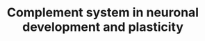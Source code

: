 ---
annotations:
- id: CL:0000127
  parent: animal cell
  type: Cell Type Ontology
  value: astrocyte
- id: PW:0000502
  parent: regulatory pathway
  type: Pathway Ontology
  value: complement system pathway
- id: CL:0011020
  parent: native cell
  type: Cell Type Ontology
  value: neural progenitor cell
- id: PW:0002358
  parent: disease pathway
  type: Pathway Ontology
  value: neurodevelopmental disorder pathway
- id: CL:0000129
  parent: animal cell
  type: Cell Type Ontology
  value: microglial cell
- id: CL:0000540
  parent: animal cell
  type: Cell Type Ontology
  value: neuron
- id: PW:0000059
  parent: signaling pathway
  type: Pathway Ontology
  value: signaling pathway pertinent to the brain and nervous system
authors:
- LKoole
- Egonw
- Eweitz
citedin:
- link: 10.1080/15622975.2023.2281514
  title: Interactive neuroinflammation pathways and transcriptomics-based identification
    of drugs and chemical compounds for schizophrenia (2023)
communities:
- ONTOX
description: 'The complement system can be activated through the classical, alternative
  or leptin pathway. Antigen-antibody complexes are recognised by C1q, which causes
  the sequential cleavages of C1r and C1s (classical pathway). Collectins and ficolins
  bind to MBL-associated serine proteases (lectin pathway). Activation of the alternative
  pathway involves spontaneous hydrolysis of C3 and subsequent cleavages by factors
  B, D and I. All cascades converge into a common pathway producing opsonins (C3b)
  that target cells for phagocytosis. Upon increasing activation, subcomponents C5b-C9
  form the membrane attack complex (MAC), which induces cellular lysis. Smaller anaphylatoxins
  (C3a, C4a and C5a) mediate chemotaxis of immune cells and vasoactivation. Furthermore,
  complement regulator proteins such as SERPING1, Factor H, CSMD1 and CD59 negatively
  regulate the cascade.   Additionally, C3d/CR2 signaling inhibits adult NPC proliferation
  (green). Anaphylatoxins and lectin components enhance migration (green). C5a-C5aR1
  signaling contributes to NPC polarity and proliferation (blue). Apoptotic signaling,
  TGFβ, C1q, C3b and CR3 mediate selective synaptic pruning of weak synapses. '
last-edited: 2024-07-22
ndex: 0a551fb1-da33-11eb-b666-0ac135e8bacf
organisms:
- Homo sapiens
redirect_from:
- /index.php/Pathway:WP5090
- /instance/WP5090
- /instance/WP5090_r134372
revision: r134372
schema-jsonld:
- '@context': https://schema.org/
  '@id': https://wikipathways.github.io/pathways/WP5090.html
  '@type': Dataset
  creator:
    '@type': Organization
    name: WikiPathways
  description: 'The complement system can be activated through the classical, alternative
    or leptin pathway. Antigen-antibody complexes are recognised by C1q, which causes
    the sequential cleavages of C1r and C1s (classical pathway). Collectins and ficolins
    bind to MBL-associated serine proteases (lectin pathway). Activation of the alternative
    pathway involves spontaneous hydrolysis of C3 and subsequent cleavages by factors
    B, D and I. All cascades converge into a common pathway producing opsonins (C3b)
    that target cells for phagocytosis. Upon increasing activation, subcomponents
    C5b-C9 form the membrane attack complex (MAC), which induces cellular lysis. Smaller
    anaphylatoxins (C3a, C4a and C5a) mediate chemotaxis of immune cells and vasoactivation.
    Furthermore, complement regulator proteins such as SERPING1, Factor H, CSMD1 and
    CD59 negatively regulate the cascade.   Additionally, C3d/CR2 signaling inhibits
    adult NPC proliferation (green). Anaphylatoxins and lectin components enhance
    migration (green). C5a-C5aR1 signaling contributes to NPC polarity and proliferation
    (blue). Apoptotic signaling, TGFβ, C1q, C3b and CR3 mediate selective synaptic
    pruning of weak synapses. '
  keywords:
  - ADP
  - APAF1
  - ATP
  - ATP10A
  - ATP11A
  - ATP11C
  - ATP8B1
  - ATP8B2
  - ATP8B3
  - AXL
  - BAK1
  - BAX
  - BID
  - C1QA
  - C1QB
  - C1QC
  - C1R
  - C1S
  - C2
  - C2a
  - C2b
  - C3
  - C3AR1
  - C3a
  - C3b
  - C3dg
  - C3f
  - C4A
  - C4B
  - C4BPA
  - C4BPB
  - C5
  - C5AR1
  - C5AR2
  - C5a
  - C6
  - C7
  - C8A
  - C8B
  - C8G
  - C9
  - CAP1
  - CASP10
  - CASP3
  - CASP7
  - CASP8
  - CASP9
  - CD46
  - CD55
  - CD59
  - CFB
  - CFBa
  - CFBb
  - CFD
  - CFH
  - CFI
  - CFP
  - CLU
  - COLEC10
  - COLEC11
  - COLEC12
  - CR1
  - CR2
  - CRB1
  - CRB2
  - CSMD1
  - CX3CL1
  - CX3CR1
  - CYCS
  - Ca2+
  - DEDD
  - DIABLO
  - DLGAP5
  - FAS
  - FASLG
  - FCN1
  - FCN2
  - FCN3
  - GAS6
  - H2O
  - HTRA2
  - IFNG
  - ITGAM
  - ITGAV
  - ITGAX
  - ITGB2
  - ITGB3
  - LLGL2
  - MARK1
  - MARK2
  - MARK3
  - MASP1
  - MASP2
  - MBL1P
  - MBL2
  - MBP
  - MERTK
  - MFGE8
  - MPP5
  - Mg2+
  - PARD3
  - PARD6A
  - PARD6B
  - PARD6G
  - PATJ
  - PLSCR1
  - PLSCR3
  - PLSCR4
  - PRKCI
  - PRKCZ
  - PROS1
  - Phosphatidylserine
  - Phosphoethanolamine
  - Pi
  - SCRIB
  - SERPING1
  - SUSD4
  - TGFB1
  - TGFB2
  - TGFB3
  - TYRO3
  - VTN
  - XIAP
  - tBID
  license: CC0
  name: Complement system in neuronal development and plasticity
seo: CreativeWork
title: Complement system in neuronal development and plasticity
wpid: WP5090
---